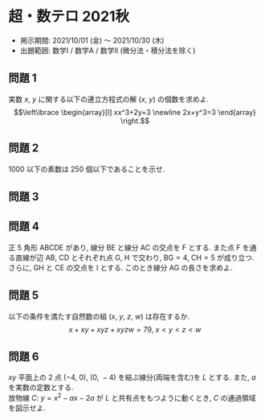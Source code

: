 # 超・数テロ 2021秋

- 掲示期間: 2021/10/01 (金) ～ 2021/10/30 (木)
- 出題範囲: 数学I / 数学A / 数学II (微分法・積分法を除く)

## 問題 1

実数 $x$, $y$ に関する以下の連立方程式の解 $(x,\ y)$ の個数を求めよ.
$$\left\lbrace
\begin{array}[l]
xx^3+2y=3 \newline
2x+y^3=3
\end{array}
\right.$$ 

## 問題 2

$1000$ 以下の素数は $250$ 個以下であることを示せ.

## 問題 3


## 問題 4

正 $5$ 角形 $\mathrm{ABCDE}$ があり, 線分 $\mathrm{BE}$ と線分 $\mathrm{AC}$ の交点を $\mathrm{F}$ とする. また点 $\mathrm{F}$ を通る直線が辺 $\mathrm{AB}$, $\mathrm{CD}$ とそれぞれ点 $\mathrm{G}$, $\mathrm{H}$ で交わり, $\mathrm{BG}=4$, $\mathrm{CH}=5$ が成り立つ. さらに, $\mathrm{GH}$ と $\mathrm{CE}$ の交点を $\mathrm{I}$ とする. このとき線分 $\mathrm{AG}$ の長さを求めよ.

## 問題 5

以下の条件を満たす自然数の組 $(x,\ y,\ z,\ w)$ は存在するか.
$$x+xy+xyz+xyzw=79, \ x<y<z<w$$

## 問題 6

$xy$ 平面上の $2$ 点 $(-4,\ 0)$, $(0,\ -4)$ を結ぶ線分(両端を含む)を $L$ とする. また, $a$ を実数の定数とする.<br>放物線 $C:\  y=x^2-ax-2a$ が $L$ と共有点をもつように動くとき, $C$ の通過領域を図示せよ. 

